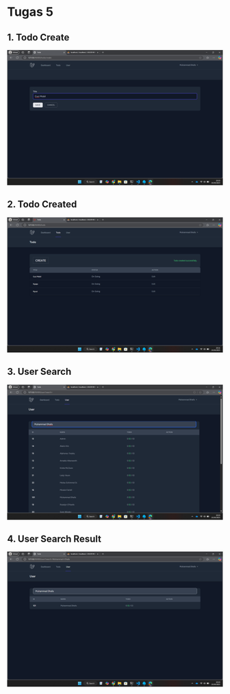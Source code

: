 # Tugas 5

## 1. Todo Create
![Alt text](screenshot/tugas5/Screenshot%202025-04-25%20203057.png)

## 2. Todo Created
![Alt text](screenshot/tugas5/Screenshot%202025-04-25%20203105.png)

## 3. User Search
![Alt text](screenshot/tugas5/Screenshot%202025-04-25%20202930.png)

## 4. User Search Result
![Alt text](screenshot/tugas5/Screenshot%202025-04-25%20202910.png)